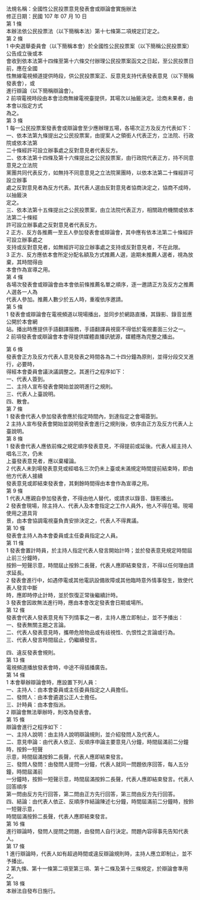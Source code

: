法規名稱：全國性公民投票意見發表會或辯論會實施辦法  
修正日期：民國 107 年 07 月 10 日  
第 1 條  
本辦法依公民投票法（以下簡稱本法）第十七條第二項規定訂定之。  
第 2 條  
1 中央選舉委員會（以下簡稱本會）於全國性公民投票案（以下簡稱公民投票案）公告成立後或本  
會收到依本法第十四條至第十六條交付辦理公民投票案函文之日起，至公民投票日前，應在全國  
性無線電視頻道提供時段，供公民投票案正、反意見支持代表發表意見（以下簡稱發表會），或  
進行辯論（以下簡稱辯論會）。  
2 前項電視時段由本會洽商無線電視臺提供，其場次以抽籤決定。洽商未果者，由本會以指定方式  
為之。  
第 3 條  
1 每一公民投票案發表會或辯論會至少應辦理五場，各場次正方及反方代表如下：  
一、依本法第九條提出之公民投票案，由提案人之領銜人代表正方，立法院、行政院或依本法第  
二十條經許可設立辦事處之反對意見者代表反方。  
二、依本法第十四條及第十六條提出之公民投票案，由行政院代表正方，持不同意意見之立法院  
黨團共同代表反方，如無持不同意意見之立法院黨團時，以依本法第二十條經許可設立辦事  
處之反對意見者為反方代表。其代表人選由反對意見者協商決定之，協商不成時，以抽籤決  
定之。  
三、依本法第十五條提出之公民投票案，由立法院代表正方，相關政府機關或依本法第二十條經  
許可設立辦事處之反對意見者代表反方。  
2 正方、反方各推薦一至五人參加發表會或辯論會，其中應有依本法第二十條經許可設立辦事處之  
支持或反對意見者，如無經許可設立辦事處之支持或反對意見者，不在此限。  
3 正方、反方應依本會所定分配名額及方式推薦人選，逾期未推薦人選者，視為放棄，其時間得由  
本會作為宣導之用。  
第 4 條  
各場次發表會或辯論會由本會依前條推薦名單之順序，逐一邀請正方及反方之推薦人選各一人為  
代表人參加。推薦人數少於五人時，重複依序邀請。  
第 5 條  
1 發表會或辯論會在電視頻道以現場播出，並同步於網路直播，其錄影、錄音並應公開於本會網  
站。播出時應提供手語翻譯服務，手語翻譯員視窗不得低於電視畫面三分之一。  
2 前項發表會或辯論會本會得提供媒體直播訊號源，媒體應為完整之播出。  


第 6 條  
發表會正方及反方代表人意見發表之時間各為二十四分鐘為原則，並得分段交叉進行，必要時，  
得經本會委員會議決議調整之。其進行之程序如下：  
一、代表人簽到。  
二、主持人宣布發表會開始並說明進行之規則。  
三、代表人上臺說明。  
四、散會。  
第 7 條  
1 發表會代表人參加發表會應於指定時間內，到達指定之會場簽到。  
2 主持人宣布發表會開始並說明發表會進行之規則後，依序由正方及反方代表人上臺說明。  
第 8 條  
1 發表會代表人應依前條之規定順序發表意見，不得提前或延後。代表人經主持人唱名三次，仍未  
上臺發表意見者，應以棄權論。  
2 代表人未到場發表意見或經唱名三次仍未上臺或未滿規定時間提前結束時，即由他方代表人接續  
發表意見或即結束發表會，其剩餘時間得由本會作為宣導之用。  
第 9 條  
1 代表人應親自參加發表會，不得由他人替代，或請求以錄音、錄影播出。  
2 發表會現場，除主持人、代表人及本會指定之工作人員外，他人不得在場。現場使用之道具背  
景，由本會協調電視臺負責安排決定之，代表人不得異議。  
第 10 條  
發表會主持人為本會委員或主任委員指定之人員。  
第 11 條  
1 發表會置計時員，於主持人指定代表人發言開始計時；並於發表意見規定時間屆止前三分鐘時，  
按鈴一短聲示意，時間屆止按鈴二長聲，代表人應即結束發言，不得以任何理由請求延長。  
2 發表會進行中，如遇停電或其他電訊設備故障或其他臨時意外情事發生，致使代表人發言中斷  
時，應即時停止計時，並於恢復正常後繼續計時。  
3 發表會因故無法進行時，應由本會改定發表會日期或場所。  
第 12 條  
發表會代表人發表意見有下列情事之一者，主持人應立即制止，並不予播出：  
一、發表無關主題之言論。  
二、代表人發表意見時，攜帶危險物品或有歧視性、仇恨性之言論或行為。  
三、代表人發言時間屆止，仍繼續發言。  


四、違反發表會規則。  
第 13 條  
電視頻道播放發表會時，中途不得插播廣告。  
第 14 條  
1 本會舉辦辯論會時，應設置下列人員：  
一、主持人：由本會委員或主任委員指定之人員擔任。  
二、發問人：由本會遴選公正人士擔任。  
三、計時員：由本會指派。  
2 辯論會無法舉辦時，則改為發表會。  
第 15 條  
辯論會進行之程序如下：  
一、主持人說明：由主持人說明辯論規則，並介紹發問人及代表人。  
二、意見申論：由代表人依正、反順序申論主要意見八分鐘，時間屆滿前二分鐘時，按鈴一短聲  
示意，時間屆滿按鈴二長聲，代表人應即結束發言。  
三、發問人發問：由發問人提問一分鐘，代表人就同一問題依序回答，每人五分鐘，時間屆滿前  
一分鐘時，按鈴一短聲示意，時間屆滿按鈴二長聲，代表人應即結束發言。代表人回答順序  
第一問由反方先行回答，第二問由正方先行回答，第三問由反方先行回答。  
四、結論：由代表人依正、反順序作結論陳述七分鐘，時間屆滿前二分鐘時，按鈴一短聲示意，  
時間屆滿按鈴二長聲，代表人應即結束發言。  
第 16 條  
進行辯論時，發問人提問之問題，由發問人自行決定。問題內容得事先告知代表人。  
第 17 條  
1 進行辯論時，代表人如有超過時間或違反辯論規則時，主持人應立即制止，並不予播出。  
2 第九條、第十一條第二項至第三項、第十二條及第十三條規定，於辯論會準用之。  
第 18 條  
本辦法自發布日施行。  


